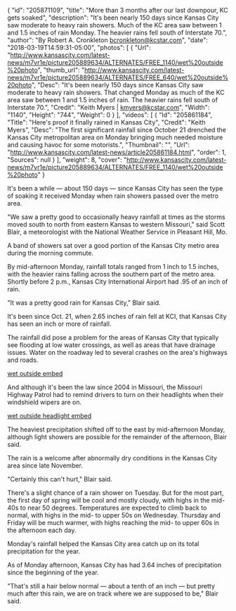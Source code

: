 {
  "id": "205871109",
  "title": "More than 3 months after our last downpour, KC gets soaked",
  "description": "It's been nearly 150 days since Kansas City saw moderate to heavy rain showers. Much of the KC area saw between 1 and 1.5 inches of rain Monday. The heavier rains fell south of Interstate 70.",
  "author": "By Robert A. Cronkleton bcronkleton@kcstar.com",
  "date": "2018-03-19T14:59:31-05:00",
  "photos": [
    {
      "Url": "http://www.kansascity.com/latest-news/m7vr1e/picture205889634/ALTERNATES/FREE_1140/wet%20outside%20photo",
      "thumb_url": "http://www.kansascity.com/latest-news/m7vr1e/picture205889634/ALTERNATES/FREE_640/wet%20outside%20photo",
      "Desc": "It's been nearly 150 days since Kansas City saw moderate to heavy rain showers. That changed Monday as much of the KC area saw between 1 and 1.5 inches of rain. The heavier rains fell south of Interstate 70.",
      "Credit": "Keith Myers | kmyers@kcstar.com",
      "Width": "1140",
      "Height": "744",
      "Weight": 0
    }
  ],
  "videos": [
    {
      "Id": "205861184",
      "Title": "Here's proof it finally rained in Kansas City",
      "Credit": "Keith Myers",
      "Desc": "The first significant rainfall since October 21 drenched the Kansas City metropolitan area on Monday bringing much needed moisture and causing havoc for some motorists.",
      "Thumbnail": "",
      "Url": "http://www.kansascity.com/latest-news/article205861184.html",
      "order": 1,
      "Sources": null
    }
  ],
  "weight": 8,
  "cover": "http://www.kansascity.com/latest-news/m7vr1e/picture205889634/ALTERNATES/FREE_1140/wet%20outside%20photo"
}

<p>It's been a while — about 150 days — since Kansas City has seen the type of soaking it received Monday when rain showers passed over the metro area.</p><p>"We saw a pretty good to occasionally heavy rainfall at times as the storms moved south to north from eastern Kansas to western Missouri," said Scott Blair, a meteorologist with the National Weather Service in Pleasant Hill, Mo.</p><p>A band of showers sat over a good portion of the Kansas City metro area during the morning commute.</p><p>By mid-afternoon Monday, rainfall totals ranged from 1 inch to 1.5 inches, with the heavier rains falling across the southern part of the metro area. Shortly before 2 p.m., Kansas City International Airport had .95 of an inch of rain.</p><p>"It was a pretty good rain for Kansas City," Blair said.</p><p>It's been since Oct. 21, when 2.65 inches of rain fell at KCI, that Kansas City has seen an inch or more of rainfall.</p><p>The rainfall did pose a problem for the areas of Kansas City that typically see flooding at low water crossings, as well as areas that have drainage issues. Water on the roadway led to several crashes on the area's highways and roads.</p><p><a href="http://www.kansascity.com/latest-news/article205875224.ece" id="_011aa46d-55fb-4cca-a5c0-6795c62546a2">wet outside embed</a></p><p>And although it's been the law since 2004 in Missouri, the Missouri Highway Patrol had to remind drivers to turn on their headlights when their windshield wipers are on.<br /></p><p><a href="http://www.kansascity.com/latest-news/article205877229.ece" id="_bcdd5cc8-b646-4ad1-8d86-17a2ebd02ba0">wet outside headlight embed</a></p><p>The heaviest precipitation shifted off to the east by mid-afternoon Monday, although light showers are possible for the remainder of the afternoon, Blair said.</p><p>The rain is a welcome after abnormally dry conditions in the Kansas City area since late November.</p><p>"Certainly this can't hurt," Blair said.<br /></p><p>There's a slight chance of a rain shower on Tuesday. But for the most part, the first day of spring will be cool and mostly cloudy, with highs in the mid-40s to near 50 degrees. Temperatures are expected to climb back to normal, with highs in the mid- to upper 50s on Wednesday. Thursday and Friday will be much warmer, with highs reaching the mid- to upper 60s in the afternoon each day.</p><p>Monday's rainfall helped the Kansas City area catch up on its total precipitation for the year.</p><p>As of Monday afternoon, Kansas City has had 3.64 inches of precipitation since the beginning of the year.</p><p>"That's still a hair below normal — about a tenth of an inch — but pretty much after this rain, we are on track where we are supposed to be," Blair said. </p>

